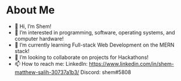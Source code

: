 # About Me
- 👋 Hi, I’m Shem!
- 👀 I’m interested in programming, software, operating systems, and computer hardware!
- 🌱 I’m currently learning Full-stack Web Development on the MERN stack!
- 💞️ I’m looking to collaborate on projects for Hackathons!
- 📫 How to reach me: 
LinkedIn: https://www.linkedin.com/in/shem-matthew-salih-30737a1b3/
Discord: shem#5808


<!---
odxscholars/odxscholars is a ✨ special ✨ repository because its `README.md` (this file) appears on your GitHub profile.
You can click the Preview link to take a look at your changes.
--->
